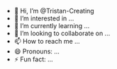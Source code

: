 - 👋 Hi, I’m @Tristan-Creating
- 👀 I’m interested in ...
- 🌱 I’m currently learning ...
- 💞️ I’m looking to collaborate on ...
- 📫 How to reach me ...
- 😄 Pronouns: ...
- ⚡ Fun fact: ...

<!---
Tristan-Creating/Tristan-Creating is a ✨ special ✨ repository because its `README.md` (this file) appears on your GitHub profile.
You can click the Preview link to take a look at your changes.
--->
